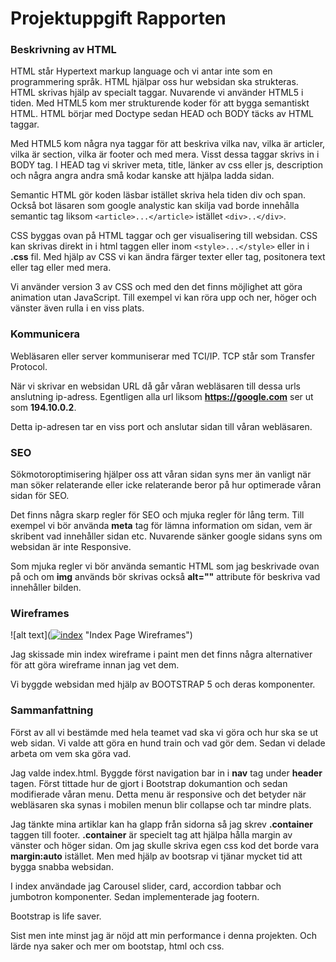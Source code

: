 # Projektuppgift Rapporten


### Beskrivning av HTML

HTML står Hypertext markup language och vi antar inte som en programmering språk. HTML hjälpar oss hur websidan ska strukteras. HTML skrivas hjälp av specialt taggar. Nuvarende vi använder HTML5 i tiden. Med HTML5 kom mer strukturende koder för att bygga semantiskt HTML. HTML börjar med Doctype sedan HEAD och BODY täcks av HTML taggar. 

Med HTML5 kom några nya taggar för att beskriva vilka nav, vilka är articler, vilka är section, vilka är footer och med mera. Visst dessa taggar skrivs in i BODY tag. I HEAD tag vi skriver meta, title, länker av css eller js, description och några angra andra små kodar kanske att hjälpa ladda sidan.

Semantic HTML gör koden läsbar istället skriva hela tiden div och span. Också bot läsaren som google analystic kan skilja vad borde innehålla semantic tag liksom `<article>...</article>` istället `<div>..</div>`.

CSS byggas ovan på HTML taggar och ger visualisering till websidan. CSS kan skrivas direkt in i html taggen eller inom 	`<style>...</style>` eller in i **.css** fil. Med hjälp av CSS vi kan ändra färger texter eller tag, positonera text eller tag eller med mera.

Vi använder version 3 av CSS och med den det finns möjlighet att göra animation utan JavaScript. Till exempel vi kan röra upp och ner, höger och vänster även rulla i en viss plats.


### Kommunicera 

Webläsaren eller server kommuniserar med TCI/IP. TCP står som Transfer Protocol. 

När vi skrivar en websidan URL då går våran webläsaren till dessa urls anslutning ip-adress. Egentligen alla url liksom **https://google.com** ser ut som **194.10.0.2**.

Detta ip-adresen tar en viss port och anslutar sidan till våran webläsaren.


### SEO

Sökmotoroptimisering hjälper oss att våran sidan syns mer än vanligt när man söker relaterande eller icke relaterande beror på hur optimerade våran sidan för SEO.

Det finns några skarp regler för SEO och mjuka regler för lång term. Till exempel vi bör använda **meta** tag för lämna information om sidan, vem är skribent vad innehåller sidan etc. Nuvarende sänker google sidans syns om websidan är inte Responsive.

Som mjuka regler vi bör använda semantic HTML som jag beskrivade ovan på och om **img** används bör skrivas också **alt=""** attribute för beskriva vad innehåller bilden. 


### Wireframes

![alt text](<a href="https://ibb.co/Z1kGjQ8"><img src="https://i.ibb.co/7N6jf3W/index.png" alt="index" border="0"></a> "Index Page Wireframes")


Jag skissade min index wireframe i paint men det finns några alternativer för att göra wireframe innan jag vet dem. 

Vi byggde websidan med hjälp av BOOTSTRAP 5 och deras komponenter.

### Sammanfattning

Först av all vi bestämde med hela teamet vad ska vi göra och hur ska se ut web sidan. Vi valde att göra en hund train och vad gör dem. Sedan vi delade arbeta om vem ska göra vad.

Jag valde index.html. Byggde först navigation bar in i **nav** tag under **header** tagen. Först tittade hur de gjort i Bootstrap dokumantion och sedan modifierade våran menu. Detta menu är responsive och det betyder när webläsaren ska synas i mobilen menun blir collapse och tar mindre plats. 
  
Jag tänkte mina artiklar kan ha glapp från sidorna så jag skrev **.container** taggen till footer. **.container** är specielt tag att hjälpa hålla margin av vänster och höger sidan. Om jag skulle skriva egen css kod det borde vara **margin:auto** istället. Men med hjälp av bootsrap vi tjänar mycket tid att bygga snabba websidan. 
  
I index användade jag Carousel slider, card, accordion tabbar och jumbotron komponenter. Sedan implementerade jag footern. 
  
Bootstrap is life saver.
  
Sist men inte minst jag är nöjd att min performance i denna projekten. Och lärde nya saker och mer om bootstap, html och css.
  

